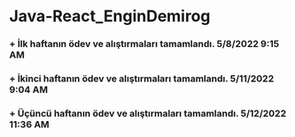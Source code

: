 # Java-React_EnginDemirog

### + İlk haftanın ödev ve alıştırmaları  tamamlandı. 5/8/2022 9:15 AM
### + İkinci haftanın ödev ve alıştırmaları  tamamlandı. 5/11/2022 9:04 AM
### + Üçüncü haftanın ödev ve alıştırmaları  tamamlandı. 5/12/2022 11:36 AM